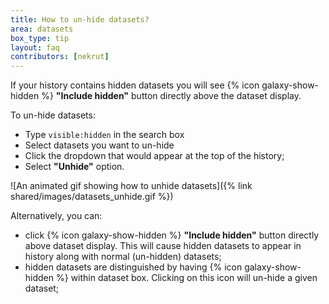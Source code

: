 ```yaml
---
title: How to un-hide datasets?
area: datasets
box_type: tip
layout: faq
contributors: [nekrut]
---
```


If your history contains hidden datasets you will see {% icon galaxy-show-hidden %} **"Include hidden"** button directly above the dataset display.

To un-hide datasets:

- Type `visible:hidden` in the search box
- Select datasets you want to un-hide
- Click the dropdown that would appear at the top of the history;
- Select **"Unhide"** option.

![An animated gif showing how to unhide datasets]({% link shared/images/datasets_unhide.gif %})

Alternatively, you can:

- click {% icon galaxy-show-hidden %} **"Include hidden"** button directly above dataset display. This will cause hidden datasets to appear in history along with normal (un-hidden) datasets;
- hidden datasets are distinguished by having {% icon galaxy-show-hidden %} within dataset box. Clicking on this icon will un-hide a given dataset;

